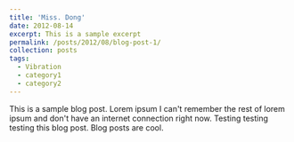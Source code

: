 ```yaml
---
title: 'Miss. Dong'
date: 2012-08-14
excerpt: This is a sample excerpt
permalink: /posts/2012/08/blog-post-1/
collection: posts
tags:
  - Vibration
  - category1
  - category2
---
```


This is a sample blog post. Lorem ipsum I can't remember the rest of lorem ipsum and don't have an internet connection right now. Testing testing testing this blog post. Blog posts are cool.
